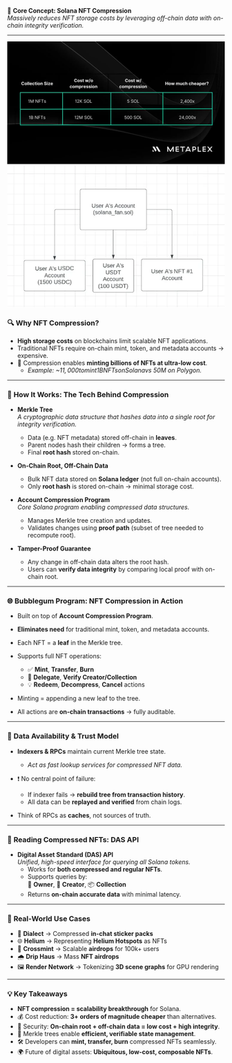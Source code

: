 🎯 **Core Concept: Solana NFT Compression**  
*Massively reduces NFT storage costs by leveraging off-chain data with on-chain integrity verification.*

---
![alt text](image.png)
![alt text](image-1.png)
### 🔍 **Why NFT Compression?**
- **High storage costs** on blockchains limit scalable NFT applications.
- Traditional NFTs require on-chain mint, token, and metadata accounts → expensive.
- 🚀 Compression enables **minting billions of NFTs at ultra-low cost**.
  - *Example: ~$11,000 to mint 1B NFTs on Solana vs ~$50M on Polygon.*

---

### 🧱 **How It Works: The Tech Behind Compression**

- **Merkle Tree**  
  *A cryptographic data structure that hashes data into a single root for integrity verification.*
  - Data (e.g. NFT metadata) stored off-chain in **leaves**.
  - Parent nodes hash their children → forms a tree.
  - Final **root hash** stored on-chain.

- **On-Chain Root, Off-Chain Data**  
  - Bulk NFT data stored on **Solana ledger** (not full on-chain accounts).
  - Only **root hash** is stored on-chain → minimal storage cost.

- **Account Compression Program**  
  *Core Solana program enabling compressed data structures.*
  - Manages Merkle tree creation and updates.
  - Validates changes using **proof path** (subset of tree needed to recompute root).

- **Tamper-Proof Guarantee**  
  - Any change in off-chain data alters the root hash.
  - Users can **verify data integrity** by comparing local proof with on-chain root.

---

### 🌐 **Bubblegum Program: NFT Compression in Action**

- Built on top of **Account Compression Program**.
- **Eliminates need** for traditional mint, token, and metadata accounts.
- Each NFT = a **leaf** in the Merkle tree.
- Supports full NFT operations:
  - ✅ **Mint**, **Transfer**, **Burn**
  - 🔐 **Delegate**, **Verify Creator/Collection**
  - 💡 **Redeem**, **Decompress**, **Cancel** actions

- Minting = appending a new leaf to the tree.
- All actions are **on-chain transactions** → fully auditable.

---

### 🔄 **Data Availability & Trust Model**

- **Indexers & RPCs** maintain current Merkle tree state.
  - *Act as fast lookup services for compressed NFT data.*
- ❗ No central point of failure:
  - If indexer fails → **rebuild tree from transaction history**.
  - All data can be **replayed and verified** from chain logs.

- Think of RPCs as **caches**, not sources of truth.

---

### 📡 **Reading Compressed NFTs: DAS API**

- **Digital Asset Standard (DAS) API**  
  *Unified, high-speed interface for querying all Solana tokens.*
  - Works for **both compressed and regular NFTs**.
  - Supports queries by:  
    👤 **Owner**, 🎨 **Creator**, 📦 **Collection**
  - Returns **on-chain accurate data** with minimal latency.

---

### 🚀 **Real-World Use Cases**

- 🧩 **Dialect** → Compressed **in-chat sticker packs**
- 🌐 **Helium** → Representing **Helium Hotspots** as NFTs
- 💌 **Crossmint** → Scalable **airdrops** for 100k+ users
- 🌧️ **Drip Haus** → Mass **NFT airdrops**
- 🖼️ **Render Network** → Tokenizing **3D scene graphs** for GPU rendering

---

### 💡 **Key Takeaways**

- **NFT compression = scalability breakthrough** for Solana.
- 💰 Cost reduction: **3+ orders of magnitude cheaper** than alternatives.
- 🔐 Security: **On-chain root + off-chain data = low cost + high integrity**.
- 🌳 Merkle trees enable **efficient, verifiable state management**.
- 🛠️ Developers can **mint, transfer, burn** compressed NFTs seamlessly.
- 🌍 Future of digital assets: **Ubiquitous, low-cost, composable NFTs**.